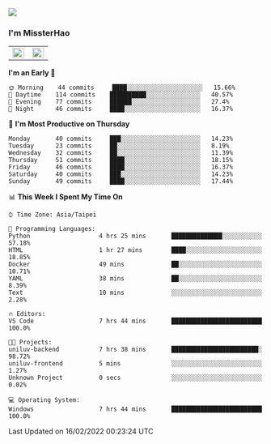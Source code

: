 ![](https://komarev.com/ghpvc/?username=MissterHao&color=ff69b4)

### I'm MissterHao


<!-- Readme stats -->
<!-- https://github.com/anuraghazra/github-readme-stats -->
<table>
<tr>
    <td valign="top" width="50%">
    <img src="https://github-readme-stats.vercel.app/api?username=MissterHao&hide_border=true&show_icons=true&locale=en" align="left" style="width: 100%" />
    </td>
    <td valign="top" width="50%">
    <img src="https://github-readme-stats.vercel.app/api/top-langs?username=MissterHao&hide_border=true&show_icons=true&locale=en&layout=compact" align="left" style="width: 100%" />
    </td>
</tr>
</table>  


<!--START_SECTION:waka-->
**I'm an Early 🐤** 

```text
🌞 Morning    44 commits     ████░░░░░░░░░░░░░░░░░░░░░   15.66% 
🌆 Daytime    114 commits    ██████████░░░░░░░░░░░░░░░   40.57% 
🌃 Evening    77 commits     ██████░░░░░░░░░░░░░░░░░░░   27.4% 
🌙 Night      46 commits     ████░░░░░░░░░░░░░░░░░░░░░   16.37%

```
📅 **I'm Most Productive on Thursday** 

```text
Monday       40 commits     ███░░░░░░░░░░░░░░░░░░░░░░   14.23% 
Tuesday      23 commits     ██░░░░░░░░░░░░░░░░░░░░░░░   8.19% 
Wednesday    32 commits     ██░░░░░░░░░░░░░░░░░░░░░░░   11.39% 
Thursday     51 commits     ████░░░░░░░░░░░░░░░░░░░░░   18.15% 
Friday       46 commits     ████░░░░░░░░░░░░░░░░░░░░░   16.37% 
Saturday     40 commits     ███░░░░░░░░░░░░░░░░░░░░░░   14.23% 
Sunday       49 commits     ████░░░░░░░░░░░░░░░░░░░░░   17.44%

```


📊 **This Week I Spent My Time On** 

```text
⌚︎ Time Zone: Asia/Taipei

💬 Programming Languages: 
Python                   4 hrs 25 mins       ██████████████░░░░░░░░░░░   57.18% 
HTML                     1 hr 27 mins        ████░░░░░░░░░░░░░░░░░░░░░   18.85% 
Docker                   49 mins             ██░░░░░░░░░░░░░░░░░░░░░░░   10.71% 
YAML                     38 mins             ██░░░░░░░░░░░░░░░░░░░░░░░   8.39% 
Text                     10 mins             ░░░░░░░░░░░░░░░░░░░░░░░░░   2.28%

🔥 Editors: 
VS Code                  7 hrs 44 mins       █████████████████████████   100.0%

🐱‍💻 Projects: 
uniluv-backend           7 hrs 38 mins       ████████████████████████░   98.72% 
uniluv-frontend          5 mins              ░░░░░░░░░░░░░░░░░░░░░░░░░   1.27% 
Unknown Project          0 secs              ░░░░░░░░░░░░░░░░░░░░░░░░░   0.02%

💻 Operating System: 
Windows                  7 hrs 44 mins       █████████████████████████   100.0%

```


 Last Updated on 16/02/2022 00:23:24 UTC
<!--END_SECTION:waka-->

<!--
**MissterHao/MissterHao** is a ✨ _special_ ✨ repository because its `README.md` (this file) appears on your GitHub profile.

Here are some ideas to get you started:

- 🔭 I’m currently working on ...
- 🌱 I’m currently learning ...
- 👯 I’m looking to collaborate on ...
- 🤔 I’m looking for help with ...
- 💬 Ask me about ...
- 📫 How to reach me: ...
- 😄 Pronouns: ...
- ⚡ Fun fact: ...
-->
